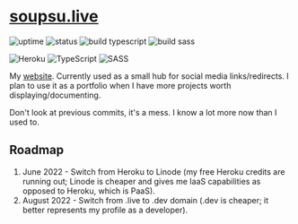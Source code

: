 # [soupsu.live](https://soupsu.live)
![uptime](https://img.shields.io/pingpong/uptime/sp_3ee5fdb4e12a4da7b853c0e1fa061eb0)
![status](https://img.shields.io/website?down_message=offline&label=status&up_message=online&url=https%3A%2F%2Fsoupsu.live)
![build typescript](https://img.shields.io/github/workflow/status/Wllew4/soupsu.live/Build%20TypeScript?label=build%20typescript)
![build sass](https://img.shields.io/github/workflow/status/Wllew4/soupsu.live/Build%20Sass?label=build%20sass)

![Heroku](https://img.shields.io/badge/heroku-%23430098.svg?style=for-the-badge&logo=heroku&logoColor=white)
![TypeScript](https://img.shields.io/badge/typescript-%23007ACC.svg?style=for-the-badge&logo=typescript&logoColor=white)
![SASS](https://img.shields.io/badge/SASS-hotpink.svg?style=for-the-badge&logo=SASS&logoColor=white)

My [website](https://soupsu.live).
Currently used as a small hub for social media links/redirects.
I plan to use it as a portfolio when I have more projects worth displaying/documenting.

Don't look at previous commits, it's a mess.
I know a lot more now than I used to.

## Roadmap
1. June 2022 - Switch from Heroku to Linode (my free Heroku credits are running out; Linode is cheaper and gives me IaaS capabilities as opposed to Heroku, which is PaaS).
2. August 2022 - Switch from .live to .dev domain (.dev is cheaper; it better represents my profile as a developer).